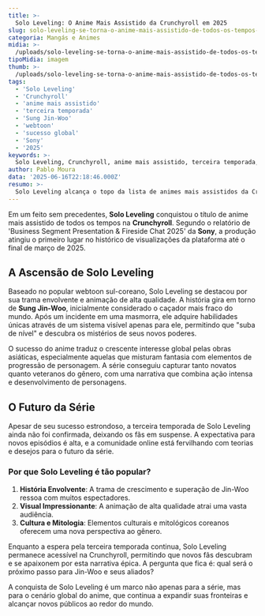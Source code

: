 ```yaml
---
title: >-
  Solo Leveling: O Anime Mais Assistido da Crunchyroll em 2025
slug: solo-leveling-se-torna-o-anime-mais-assistido-de-todos-os-tempos-na-crunchyroll
categoria: Mangás e Animes
midia: >-
  /uploads/solo-leveling-se-torna-o-anime-mais-assistido-de-todos-os-tempos-na-crunchyroll-thumb.jpg
tipoMidia: imagem
thumb: >-
  /uploads/solo-leveling-se-torna-o-anime-mais-assistido-de-todos-os-tempos-na-crunchyroll-thumb.jpg
tags:
  - 'Solo Leveling'
  - 'Crunchyroll'
  - 'anime mais assistido'
  - 'terceira temporada'
  - 'Sung Jin-Woo'
  - 'webtoon'
  - 'sucesso global'
  - 'Sony'
  - '2025'
keywords: >-
  Solo Leveling, Crunchyroll, anime mais assistido, terceira temporada, Sung Jin-Woo, webtoon, sucesso global, Sony, 2025
author: Pablo Moura
data: '2025-06-16T22:18:46.000Z'
resumo: >-
  Solo Leveling alcança o topo da lista de animes mais assistidos da Crunchyroll, segundo relatório da Sony. Os fãs aguardam ansiosamente pela confirmação da terceira temporada.
---
```


Em um feito sem precedentes, **Solo Leveling** conquistou o título de anime mais assistido de todos os tempos na **Crunchyroll**. Segundo o relatório de 'Business Segment Presentation & Fireside Chat 2025' da **Sony**, a produção atingiu o primeiro lugar no histórico de visualizações da plataforma até o final de março de 2025.

## A Ascensão de Solo Leveling

Baseado no popular webtoon sul-coreano, Solo Leveling se destacou por sua trama envolvente e animação de alta qualidade. A história gira em torno de **Sung Jin-Woo**, inicialmente considerado o caçador mais fraco do mundo. Após um incidente em uma masmorra, ele adquire habilidades únicas através de um sistema visível apenas para ele, permitindo que "suba de nível" e descubra os mistérios de seus novos poderes.

O sucesso do anime traduz o crescente interesse global pelas obras asiáticas, especialmente aquelas que misturam fantasia com elementos de progressão de personagem. A série conseguiu capturar tanto novatos quanto veteranos do gênero, com uma narrativa que combina ação intensa e desenvolvimento de personagens.

## O Futuro da Série

Apesar de seu sucesso estrondoso, a terceira temporada de Solo Leveling ainda não foi confirmada, deixando os fãs em suspense. A expectativa para novos episódios é alta, e a comunidade online está fervilhando com teorias e desejos para o futuro da série.

### Por que Solo Leveling é tão popular?

1. **História Envolvente**: A trama de crescimento e superação de Jin-Woo ressoa com muitos espectadores.
2. **Visual Impressionante**: A animação de alta qualidade atrai uma vasta audiência.
3. **Cultura e Mitologia**: Elementos culturais e mitológicos coreanos oferecem uma nova perspectiva ao gênero.

Enquanto a espera pela terceira temporada continua, Solo Leveling permanece acessível na Crunchyroll, permitindo que novos fãs descubram e se apaixonem por esta narrativa épica. A pergunta que fica é: qual será o próximo passo para Jin-Woo e seus aliados?

A conquista de Solo Leveling é um marco não apenas para a série, mas para o cenário global do anime, que continua a expandir suas fronteiras e alcançar novos públicos ao redor do mundo.